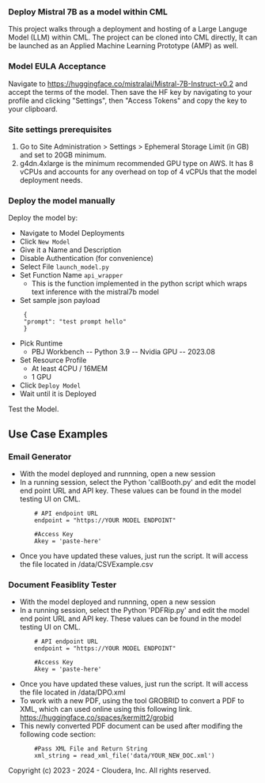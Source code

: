 ### Deploy Mistral 7B as a model within CML
This project walks through a deployment and hosting of a Large Languge Model (LLM) within CML. The project can be cloned into CML directly,  It can be launched as an Applied Machine Learning Prototype (AMP) as well. 

### Model EULA Acceptance
Navigate to https://huggingface.co/mistralai/Mistral-7B-Instruct-v0.2 and accept the terms of the model. Then save the HF key by navigating to your profile and clicking "Settings", then "Access Tokens" and copy the key to your clipboard.

### Site settings prerequisites
1. Go to Site Administration > Settings > Ephemeral Storage Limit (in GB) and set to 20GB minimum.
2. g4dn.4xlarge is the minimum recommended GPU type on AWS. It has 8 vCPUs and accounts for any overhead on top of 4 vCPUs that the model deployment needs.

### Deploy the model manually
Deploy the model by:
- Navigate to  Model Deployments
- Click `New Model`
- Give it a Name and Description
- Disable Authentication (for convenience)
- Select File `launch_model.py`
- Set Function Name `api_wrapper`
  - This is the function implemented in the python script which wraps text inference with the mistral7b model
- Set sample json payload
   ```
    {
    "prompt": "test prompt hello"
    }
   ```
- Pick Runtime
  - PBJ Workbench -- Python 3.9 -- Nvidia GPU -- 2023.08
- Set Resource Profile
  - At least 4CPU / 16MEM
  - 1 GPU
- Click `Deploy Model`
- Wait until it is Deployed

Test the Model.


## Use Case Examples

### Email Generator
- With the model deployed and runnning, open a new session
- In a running session, select the Python 'callBooth.py' and edit the model end point URL and API key.  These values can be found in the model testing UI on CML. 
    ```
        # API endpoint URL
        endpoint = "https://YOUR MODEL ENDPOINT"
        
        #Access Key
        Akey = 'paste-here'
    ```
- Once you have updated these values, just run the script. It will access the file located in /data/CSVExample.csv

### Document Feasiblity Tester

- With the model deployed and runnning, open a new session
- In a running session, select the Python 'PDFRip.py' and edit the model end point URL and API key.  These values can be found in the model testing UI on CML. 
    ```
        # API endpoint URL
        endpoint = "https://YOUR MODEL ENDPOINT"
        
        #Access Key
        Akey = 'paste-here'
    ```
- Once you have updated these values, just run the script. It will access the file located in /data/DPO.xml
- To work with a new PDF, using the tool GROBRID to convert a PDF to XML, which can used online using this following link.  https://huggingface.co/spaces/kermitt2/grobid
- This newly converted PDF document can be used after modifing the following code section:
    ```
        #Pass XML File and Return String
        xml_string = read_xml_file('data/YOUR_NEW_DOC.xml')
    ```


Copyright (c) 2023 - 2024 - Cloudera, Inc. All rights reserved.